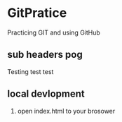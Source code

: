 # GitPratice

Practicing GIT and using GitHub

## sub headers pog

Testing test test

## local devlopment

1. open index.html to your brosower
